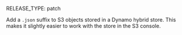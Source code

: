 RELEASE_TYPE: patch

Add a `.json` suffix to S3 objects stored in a Dynamo hybrid store.  This makes it slightly easier to work with the store in the S3 console.